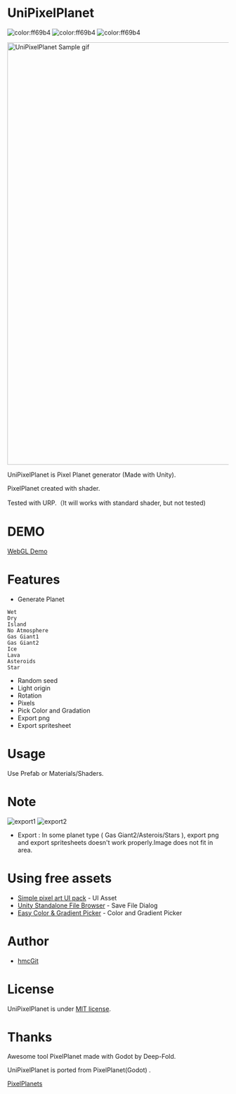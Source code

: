 
# UniPixelPlanet
![color:ff69b4](https://img.shields.io/badge/licence-MIT-blue)
![color:ff69b4](https://img.shields.io/badge/Unity-2020.2.x-red)
![color:ff69b4](https://img.shields.io/badge/Unity-URP-green)

<img src="https://user-images.githubusercontent.com/7788005/111736087-82884880-88c0-11eb-9850-6d56b5f0ecae.gif" width="960" alt="UniPixelPlanet Sample gif">

UniPixelPlanet is Pixel Planet generator (Made with Unity).

PixelPlanet created with shader.

Tested with URP.（It will works with standard shader, but not tested)


# DEMO
 
 [WebGL Demo](https://hmcgit.github.io/UniPixelPlanetWebGLDemo/)
 
# Features
  
* Generate Planet 
 ```
 Wet
 Dry
 Island
 No Atmosphere
 Gas Giant1
 Gas Giant2
 Ice
 Lava
 Asteroids
 Star
 ```
* Random seed
* Light origin
* Rotation
* Pixels
* Pick Color and Gradation
* Export png 
* Export spritesheet

# Usage
 
Use Prefab or Materials/Shaders.
 
# Note
 
![export1](https://user-images.githubusercontent.com/7788005/111735443-6506af00-88bf-11eb-9d60-6ff56987265c.png)
![export2](https://user-images.githubusercontent.com/7788005/111735453-67690900-88bf-11eb-9907-41ed87bf2408.png)


* Export : In some planet type ( Gas Giant2/Asterois/Stars ), export png and export spritesheets doesn't work properly.Image does not fit in area.

# Using free assets
 
* [Simple pixel art UI pack](https://kobliznik.itch.io/pixel-ui-pack) - UI Asset
* [Unity Standalone File Browser](https://github.com/gkngkc/UnityStandaloneFileBrowser) - Save File Dialog 
* [Easy Color & Gradient Picker](https://assetstore.unity.com/packages/2d/gui/easy-color-gradient-picker-176831) - Color and Gradient Picker

# Author

* [hmcGit](https://github.com/hmcGit)
 
# License
 
UniPixelPlanet is under [MIT license](https://en.wikipedia.org/wiki/MIT_License).

# Thanks

Awesome tool PixelPlanet made with Godot by Deep-Fold.

UniPixelPlanet is ported from PixelPlanet(Godot) .

[PixelPlanets](https://github.com/Deep-Fold/PixelPlanets)
